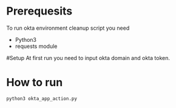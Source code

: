 # Prerequesits

To run okta environment cleanup script you need
  - Python3
  - requests module

#Setup
At first run you need to input okta domain and okta token.

# How to run
```sh
python3 okta_app_action.py
```